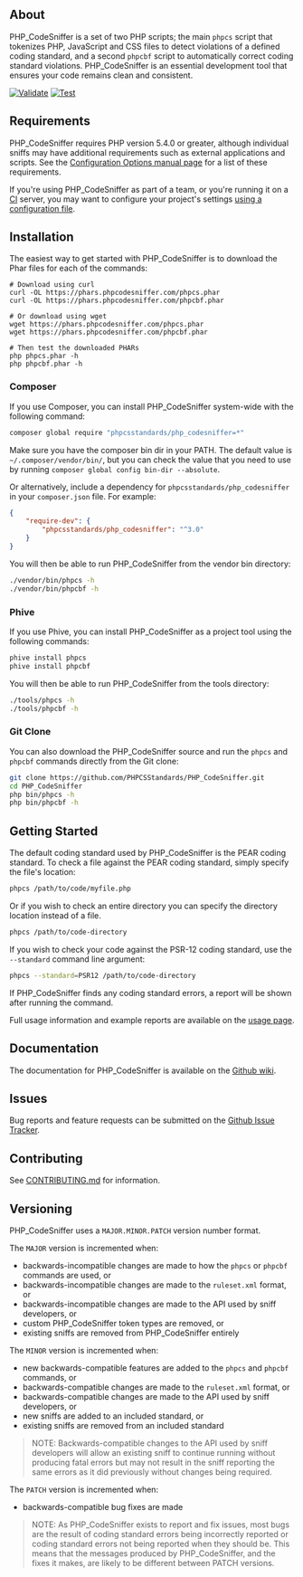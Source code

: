 ## About

PHP_CodeSniffer is a set of two PHP scripts; the main `phpcs` script that tokenizes PHP, JavaScript and CSS files to detect violations of a defined coding standard, and a second `phpcbf` script to automatically correct coding standard violations. PHP_CodeSniffer is an essential development tool that ensures your code remains clean and consistent.

[![Validate](https://github.com/PHPCSStandards/PHP_CodeSniffer/actions/workflows/validate.yml/badge.svg?branch=master)](https://github.com/PHPCSStandards/PHP_CodeSniffer/actions/workflows/validate.yml)
[![Test](https://github.com/PHPCSStandards/PHP_CodeSniffer/actions/workflows/test.yml/badge.svg?branch=master)](https://github.com/PHPCSStandards/PHP_CodeSniffer/actions/workflows/test.yml)

## Requirements

PHP_CodeSniffer requires PHP version 5.4.0 or greater, although individual sniffs may have additional requirements such as external applications and scripts. See the [Configuration Options manual page](https://github.com/PHPCSStandards/PHP_CodeSniffer/wiki/Configuration-Options) for a list of these requirements.

If you're using PHP_CodeSniffer as part of a team, or you're running it on a [CI](https://en.wikipedia.org/wiki/Continuous_integration) server, you may want to configure your project's settings [using a configuration file](https://github.com/PHPCSStandards/PHP_CodeSniffer/wiki/Advanced-Usage#using-a-default-configuration-file).


## Installation

The easiest way to get started with PHP_CodeSniffer is to download the Phar files for each of the commands:
```
# Download using curl
curl -OL https://phars.phpcodesniffer.com/phpcs.phar
curl -OL https://phars.phpcodesniffer.com/phpcbf.phar

# Or download using wget
wget https://phars.phpcodesniffer.com/phpcs.phar
wget https://phars.phpcodesniffer.com/phpcbf.phar

# Then test the downloaded PHARs
php phpcs.phar -h
php phpcbf.phar -h
```

### Composer
If you use Composer, you can install PHP_CodeSniffer system-wide with the following command:
```bash
composer global require "phpcsstandards/php_codesniffer=*"
```
Make sure you have the composer bin dir in your PATH. The default value is `~/.composer/vendor/bin/`, but you can check the value that you need to use by running `composer global config bin-dir --absolute`.

Or alternatively, include a dependency for `phpcsstandards/php_codesniffer` in your `composer.json` file. For example:

```json
{
    "require-dev": {
        "phpcsstandards/php_codesniffer": "^3.0"
    }
}
```

You will then be able to run PHP_CodeSniffer from the vendor bin directory:
```bash
./vendor/bin/phpcs -h
./vendor/bin/phpcbf -h
```
### Phive
If you use Phive, you can install PHP_CodeSniffer as a project tool using the following commands:
```bash
phive install phpcs
phive install phpcbf
```
You will then be able to run PHP_CodeSniffer from the tools directory:
```bash
./tools/phpcs -h
./tools/phpcbf -h
```
### Git Clone
You can also download the PHP_CodeSniffer source and run the `phpcs` and `phpcbf` commands directly from the Git clone:
```bash
git clone https://github.com/PHPCSStandards/PHP_CodeSniffer.git
cd PHP_CodeSniffer
php bin/phpcs -h
php bin/phpcbf -h
```
## Getting Started

The default coding standard used by PHP_CodeSniffer is the PEAR coding standard. To check a file against the PEAR coding standard, simply specify the file's location:
```bash
phpcs /path/to/code/myfile.php
```
Or if you wish to check an entire directory you can specify the directory location instead of a file.
```bash
phpcs /path/to/code-directory
```
If you wish to check your code against the PSR-12 coding standard, use the `--standard` command line argument:
```bash
phpcs --standard=PSR12 /path/to/code-directory
```

If PHP_CodeSniffer finds any coding standard errors, a report will be shown after running the command.

Full usage information and example reports are available on the [usage page](https://github.com/PHPCSStandards/PHP_CodeSniffer/wiki/Usage).

## Documentation

The documentation for PHP_CodeSniffer is available on the [Github wiki](https://github.com/PHPCSStandards/PHP_CodeSniffer/wiki).

## Issues

Bug reports and feature requests can be submitted on the [Github Issue Tracker](https://github.com/PHPCSStandards/PHP_CodeSniffer/issues).

## Contributing

See [CONTRIBUTING.md](.github/CONTRIBUTING.md) for information.

## Versioning

PHP_CodeSniffer uses a `MAJOR.MINOR.PATCH` version number format.

The `MAJOR` version is incremented when:
- backwards-incompatible changes are made to how the `phpcs` or `phpcbf` commands are used, or
- backwards-incompatible changes are made to the `ruleset.xml` format, or
- backwards-incompatible changes are made to the API used by sniff developers, or
- custom PHP_CodeSniffer token types are removed, or
- existing sniffs are removed from PHP_CodeSniffer entirely

The `MINOR` version is incremented when:
- new backwards-compatible features are added to the `phpcs` and `phpcbf` commands, or
- backwards-compatible changes are made to the `ruleset.xml` format, or
- backwards-compatible changes are made to the API used by sniff developers, or
- new sniffs are added to an included standard, or
- existing sniffs are removed from an included standard

> NOTE: Backwards-compatible changes to the API used by sniff developers will allow an existing sniff to continue running without producing fatal errors but may not result in the sniff reporting the same errors as it did previously without changes being required.

The `PATCH` version is incremented when:
- backwards-compatible bug fixes are made

> NOTE: As PHP_CodeSniffer exists to report and fix issues, most bugs are the result of coding standard errors being incorrectly reported or coding standard errors not being reported when they should be. This means that the messages produced by PHP_CodeSniffer, and the fixes it makes, are likely to be different between PATCH versions.
